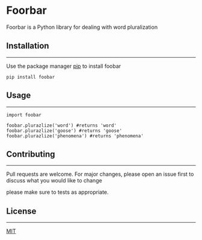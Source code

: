 # Foorbar
Foorbar is a Python library for dealing with word pluralization

## Installation
---
Use the package manager [pip]() to install foobar

`pip install foobar`

## Usage
---

```
import foobar 

foobar.plurazlize('word') #returns 'word'
foobar.plurazlize('goose') #returns 'goose'
foobar.plurazlize('phenomena') #returns 'phenomena'
```

## Contributing
---
Pull requests are welcome. For major changes, please open an issue first to discuss what you would like to change

please make sure to tests as appropriate.

## License
---
[MIT]()
